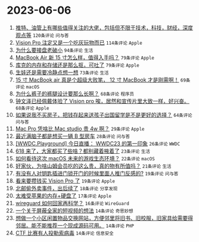 # 2023-06-06

1. [推特、油管上有哪些值得关注的大佬，包括但不限于技术，科技，财经，深度观点等](https://www.v2ex.com/t/946156) `120条评论` `问与答`
1. [Vision Pro 注定又是一个吃灰玩物而已](https://www.v2ex.com/t/946129) `114条评论` `Apple`
1. [为什么要接盘老破小](https://www.v2ex.com/t/946215) `94条评论` `生活`
1. [MacBook Air 新 15 寸怎么样，值得入手吗？](https://www.v2ex.com/t/946126) `79条评论` `Apple`
1. [库克的内存和存储还是那么抠，可吐了](https://www.v2ex.com/t/946144) `79条评论` `Apple`
1. [生娃还是需要冷静点想一想](https://www.v2ex.com/t/946334) `73条评论` `生活`
1. [15 寸 MacBook air 真是个超级大败笔， 12 寸 MacBook 才是刚需啊！](https://www.v2ex.com/t/946284) `69条评论` `macOS`
1. [为什么裤子的裤腿设计要那么长啊？](https://www.v2ex.com/t/946197) `68条评论` `程序员`
1. [钟文泽已经佩戴体验了 Vision pro 唉，居然和宣传片里大致一样，好兴奋。](https://www.v2ex.com/t/946308) `68条评论` `Apple`
1. [如果说我不买房子，把钱存起来送孩子出国留学是不是更好的选择？](https://www.v2ex.com/t/946257) `64条评论` `问与答`
1. [Mac Pro 凭啥比 Mac studio 贵 4w 啊？](https://www.v2ex.com/t/946150) `29条评论` `Apple`
1. [最近满脑子都是想买一辆 B 型房车](https://www.v2ex.com/t/946123) `28条评论` `问与答`
1. [[WWDC.Playground] 今日直播： WWDC23 的第一印象](https://www.v2ex.com/t/946380) `26条评论` `WWDC`
1. [618 来了，大家都买了些啥？都别藏着掖着了](https://www.v2ex.com/t/946299) `23条评论` `生活`
1. [如何看待这次 macOS 未来的游戏生态环境？](https://www.v2ex.com/t/946251) `22条评论` `macOS`
1. [好家伙，为啥山姆会员吃的这么贵，真的物有所值吗？](https://www.v2ex.com/t/946381) `21条评论` `生活`
1. [有没有人对钥匙插进门锁开门的时候里面人推门反感的?](https://www.v2ex.com/t/946378) `19条评论` `问与答`
1. [看来要攒钱买 Vision Pro 了](https://www.v2ex.com/t/946368) `19条评论` `Apple`
1. [北邮偷外卖事件，出后续了](https://www.v2ex.com/t/946182) `18条评论` `分享发现`
1. [太难受苹果的内存+硬盘了](https://www.v2ex.com/t/946329) `17条评论` `Apple`
1. [wireguard 如何回家再科学？](https://www.v2ex.com/t/946390) `16条评论` `WireGuard`
1. [一个关于屏蔽全家的短视频的想法](https://www.v2ex.com/t/946320) `14条评论` `奇思妙想`
1. [想做一个小区闲置物品交换网站，方便邻里将旧书、旧校服，旧家具给需要得邻居。能不能推荐一个现成源码可用。](https://www.v2ex.com/t/946290) `14条评论` `PHP`
1. [CTF 比赛有人投勒索病毒](https://www.v2ex.com/t/946161) `14条评论` `信息安全`
